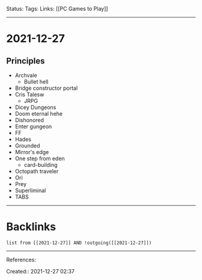 Status: 
Tags: 
Links: [[PC Games to Play]]
___
# 2021-12-27
## Principles
- Archvale
	- Bullet hell
- Bridge constructor portal
- Cris Talesw
	- JRPG
- Dicey Dungeons
- Doom eternal hehe
- Dishonored
- Enter gungeon
- FF
- Hades
- Grounded
- Mirror's edge
- One step from eden
	- card-building
- Octopath traveler
- Ori
- Prey
- Superliminal
- TABS
___
# Backlinks
```dataview
list from [[2021-12-27]] AND !outgoing([[2021-12-27]])
```
___
References:

Created:: 2021-12-27 02:37
